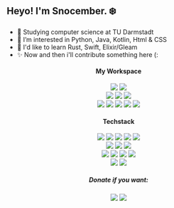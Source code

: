 <h2>Heyo! I'm Snocember. ❄️</h2>

<ul>
  <li> 🏫 Studying computer science at TU Darmstadt </li>
  <li> 🌱 I’m interested in Python, Java, Kotlin, Html & CSS </li>
  <li> 📖 I'd like to learn Rust, Swift, Elixir/Gleam </li>
  <li> ✨ Now and then i'll contribute something here (: </li>
</ul>

<div align='center'>
<!--<img src="https://github-readme-stats.vercel.app/api?username=snocember&count_private=true&show_icons=true&theme=tokyonight"> -->

<h4>My Workspace</h4>
  <img src="https://img.shields.io/badge/mac%20os-000000?style=for-the-badge&logo=apple&logoColor=white">
  <img src="https://img.shields.io/badge/Apple%20silicon-333333?style=for-the-badge&logo=apple&logoColor=white">
  </br>
  <img src="https://img.shields.io/badge/Debian-000000?style=for-the-badge&logo=debian&logoColor=white">
  <img src="https://img.shields.io/badge/VMware%20Fusion-000000?style=for-the-badge&logoColor=white">
  <img src="https://img.shields.io/badge/Proxmox-000000?style=for-the-badge&logo=proxmox&logoColor=white">
  </br>
  <img src="https://img.shields.io/badge/VSCode-0078D4?style=for-the-badge&logoColor=white">
  <img src="https://img.shields.io/badge/PyCharm-000000.svg?&style=for-the-badge&logo=PyCharm&logoColor=white">
  <img src="https://img.shields.io/badge/IntelliJ%20IDEA-000000?style=for-the-badge&logo=IntelliJIDEA&logoColor=white">
  <img src="https://img.shields.io/badge/Safari-0082C9?style=for-the-badge&logo=Safari&logoColor=white">
  <img src="https://img.shields.io/badge/Brave-E44C30?style=for-the-badge&logo=Brave&logoColor=white">

<h4>Techstack</h4>
  <img src="https://img.shields.io/badge/Python-dfb620?style=for-the-badge&logo=python&logoColor=blue">
  <img src="https://img.shields.io/badge/Java-ED8B00?style=for-the-badge&logo=openjdk&logoColor=white">
  <img src="https://img.shields.io/badge/Kotlin-0095D5?&style=for-the-badge&logo=kotlin&logoColor=white">
  <img src="https://img.shields.io/badge/HTML5-E34F26?style=for-the-badge&logo=html5&logoColor=white">
  <img src="https://img.shields.io/badge/CSS3-1572B6?style=for-the-badge&logo=css3&logoColor=white">
  </br>
  <img src="https://img.shields.io/badge/MySQL-005C84?style=for-the-badge&logo=mysql&logoColor=white">
  <img src="https://img.shields.io/badge/SQLite-07405E?style=for-the-badge&logo=sqlite&logoColor=white">
  <img src="https://img.shields.io/badge/PostgreSQL-316192?style=for-the-badge&logo=postgresql&logoColor=white">
  </br>
  <img src="https://img.shields.io/badge/Apache-D22128?style=for-the-badge&logo=Apache&logoColor=white">
  <img src="https://img.shields.io/badge/Nginx-009639?style=for-the-badge&logo=nginx&logoColor=white">
  <img src="https://img.shields.io/badge/Django-092E20?style=for-the-badge&logo=django&logoColor=green">
  <img src="https://img.shields.io/badge/Wagtail-0c8c9c?style=for-the-badge&logo=wagtail&logoColor=white">
  </br>
  <img src="https://img.shields.io/badge/affinity-%237E4DD2.svg?style=for-the-badge&logo=affinity-photo&logoColor=white">
  <img src="https://img.shields.io/badge/gimp-5C5543?style=for-the-badge&logo=gimp&logoColor=white">

<h5>Donate if you want:</h5>
<a href="https://paypal.me/snocember"><img src="https://img.shields.io/badge/PayPal-00457C?style=flat&logo=paypal&logoColor=white"></a>
<a href="https://ko-fi.com/snocember"><img src="https://img.shields.io/badge/Ko--fi-ffffff?style=flat&logo=ko-fi&logoColor=red"></a>

</div>

<!--
**Snocember/Snocember** is a ✨ _special_ ✨ repository because its `README.md` (this file) appears on your GitHub profile.

Here are some ideas to get you started:

- 🔭 I’m currently working on ...
- 🌱 I’m currently learning ...
- 👯 I’m looking to collaborate on ...
- 🤔 I’m looking for help with ...
- 💬 Ask me about ...
- 📫 How to reach me: ...
- 😄 Pronouns: ...
- ⚡ Fun fact: ...
-->

